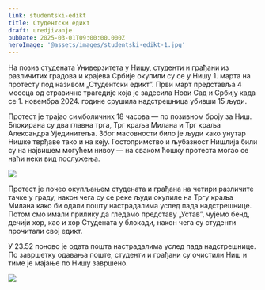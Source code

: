 ```yaml
---
link: studentski-edikt
title: Студентски едикт
draft: uredjivanje
pubDate: 2025-03-01T09:00:00.000Z
heroImage: '@assets/images/studentski-edikt-1.jpg'
---
```

На позив студената Универзитета у Нишу, студенти и грађани из различитих градова и крајева Србије окупили су се у Нишу 1. марта на протесту под називом „Студентски едикт”. Први март представља 4 месеца од стравичне трагедије која је задесила Нови Сад и Србију када се 1. новембра 2024. године срушила надстрешница убивши 15 људи. 

Протест је трајао симболичних 18 часова — по позивном броју за Ниш. Блокирана су два главна трга, Трг краља Милана и Трг краља Александра Ујединитеља. Због масовности било је људи како унутар Нишке тврђаве тако и на кеју. Гостопримство и љубазност Нишлија били су на највишем могућем нивоу — на сваком ћошку протеста могао се наћи неки вид послужења.  

![](@assets/images/IMG_20250301_142613.jpg)

Протест је почео окупљањем студената и грађана на четири различите тачке у граду, након чега су се реке људи окупиле на Тргу краља Милана како би одали пошту настрадалима услед пада надстрешнице. Потом смо имали прилику да гледамо представу „Устав”, чујемо бенд, дечији хор, као и хор Студената у блокади, након чега су студенти прочитали свој едикт.  

У 23.52 поново је одата пошта настрадалима услед пада надстрешнице. По завршетку одавања поште, студенти и грађани су очистили Ниш и тиме је мајање по Нишу завршено.

![](@assets/images/photo_2025-03-13_00-17-52.jpg)
